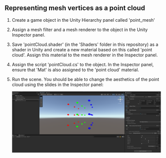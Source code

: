 ## Representing mesh vertices as a point cloud

1. Create a game object in the Unity Hierarchy panel called 'point_mesh'
2. Assign a mesh filter and a mesh renderer to the object in the Unity Inspector panel.
3. Save 'pointCloud.shader' (in the 'Shaders' folder in this repository) as a shader in Unity and create a new material based on this called 'point cloud'. Assign this material to the mesh renderer in the Inspector panel.
4. Assign the script 'pointCloud.cs' to the object. In the Inspector panel, ensure that 'Mat' is also assigned to the 'point cloud' material.
5. Run the scene. You should be able to change the aesthetics of the point cloud using the slides in the Inspector panel:

   ![PointCloud](../../images/point_cloud.png)
